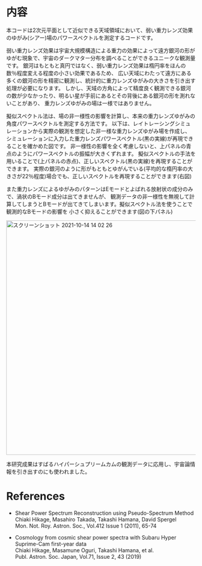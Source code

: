 # 内容
本コードは2次元平面として近似できる天域領域において、弱い重力レンズ効果のゆがみ(シアー)場のパワースペクトルを測定するコードです。

弱い重力レンズ効果は宇宙大規模構造による重力の効果によって遠方銀河の形がゆがむ現象で、宇宙のダークマター分布を調べることができるユニークな観測量です。
銀河はもともと真円ではなく、弱い重力レンズ効果は楕円率をほんの数％程度変える程度の小さい効果であるため、
広い天域にわたって遠方にある多くの銀河の形を精密に観測し、統計的に重力レンズゆがみの大きさを引き出す処理が必要になります。
しかし、天域の方角によって精度良く観測できる銀河の数が少なかったり、明るい星が手前にあるとその背後にある銀河の形を測れないことがあり、
重力レンズゆがみの場は一様ではありません。

擬似スペクトル法は、場の非一様性の影響を計算し、本来の重力レンズゆがみの角度パワースペクトルを測定する方法です。
以下は、レイトレーシングシミュレーションから実際の観測を想定した非一様な重力レンズゆがみ場を作成し、
シミュレーションに入力した重力レンズパワースペクトル(黒の実線)が再現できることを確かめた図です。
非一様性の影響を全く考慮しないと、上パネルの青点のようにパワースペクトルの振幅が大きくずれます。
擬似スペクトルの手法を用いることで(上パネルの赤点)、正しいスペクトル(黒の実線)を再現することができます。
実際の銀河のように形がもともとゆがんでいる(平均的な楕円率の大きさが22％程度)場合でも、正しいスペクトルを再現することができます(右図)

また重力レンズによるゆがみのパターンはEモードとよばれる放射状の成分のみで、渦状のBモード成分は出てきませんが、
観測データの非一様性を無視して計算してしまうとBモードが出てきてしまいます。擬似スペクトル法を使うことで観測的なBモードの影響を
小さく抑えることができます(図の下パネル)

<img width="623" alt="スクリーンショット 2021-10-14 14 02 26" src="https://user-images.githubusercontent.com/86592645/137254998-644ab80a-8409-45a9-b4b3-9b6556aa7e7a.png">

本研究成果はすばるハイパーシュプリームカムの観測データに応用し、宇宙論情報を引き出すのにも使われました。

# References
- Shear Power Spectrum Reconstruction using Pseudo-Spectrum Method  
Chiaki Hikage, Masahiro Takada, Takashi Hamana, David Spergel  
Mon. Not. Roy. Astron. Soc., Vol.412 Issue 1 (2011), 65-74

- Cosmology from cosmic shear power spectra with Subaru Hyper Suprime-Cam first-year data  
Chiaki Hikage, Masamune Oguri, Takashi Hamana, et al.  
Publ. Astron. Soc. Japan, Vol.71, Issue 2, 43 (2019)  
